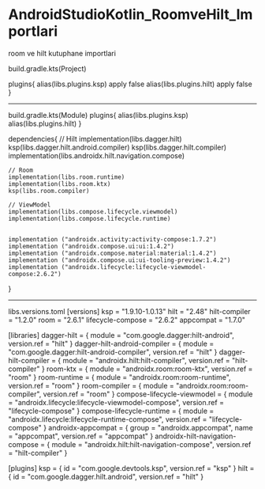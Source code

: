 # AndroidStudioKotlin_RoomveHilt_Importlari
room ve hilt kutuphane importlari

build.gradle.kts(Project)

plugins{
alias(libs.plugins.ksp) apply false
alias(libs.plugins.hilt) apply false
}

----------------------------------------------------------------------

build.gradle.kts(Module)
plugins{
    alias(libs.plugins.ksp)
    alias(libs.plugins.hilt)
}

dependencies{
    // Hilt
    implementation(libs.dagger.hilt)
    ksp(libs.dagger.hilt.android.compiler)
    ksp(libs.dagger.hilt.compiler)
    implementation(libs.androidx.hilt.navigation.compose)

    // Room
    implementation(libs.room.runtime)
    implementation(libs.room.ktx)
    ksp(libs.room.compiler)

    // ViewModel
    implementation(libs.compose.lifecycle.viewmodel)
    implementation(libs.compose.lifecycle.runtime)


    implementation ("androidx.activity:activity-compose:1.7.2")
    implementation ("androidx.compose.ui:ui:1.4.2")
    implementation ("androidx.compose.material:material:1.4.2")
    implementation ("androidx.compose.ui:ui-tooling-preview:1.4.2")
    implementation ("androidx.lifecycle:lifecycle-viewmodel-compose:2.6.2")

}

----------------------------------------------------------------------

libs.versions.toml
[versions]
ksp = "1.9.10-1.0.13"
hilt = "2.48"
hilt-compiler = "1.2.0"
room = "2.6.1"
lifecycle-compose = "2.6.2"
appcompat = "1.7.0"

[libraries]
dagger-hilt = { module = "com.google.dagger:hilt-android", version.ref = "hilt" }
dagger-hilt-android-compiler = { module = "com.google.dagger:hilt-android-compiler", version.ref = "hilt" }
dagger-hilt-compiler = { module = "androidx.hilt:hilt-compiler", version.ref = "hilt-compiler" }
room-ktx = { module = "androidx.room:room-ktx", version.ref = "room" }
room-runtime = { module = "androidx.room:room-runtime", version.ref = "room" }
room-compiler = { module = "androidx.room:room-compiler", version.ref = "room" }
compose-lifecycle-viewmodel = { module = "androidx.lifecycle:lifecycle-viewmodel-compose", version.ref = "lifecycle-compose" }
compose-lifecycle-runtime = { module = "androidx.lifecycle:lifecycle-runtime-compose", version.ref = "lifecycle-compose" }
androidx-appcompat = { group = "androidx.appcompat", name = "appcompat", version.ref = "appcompat" }
androidx-hilt-navigation-compose = { module = "androidx.hilt:hilt-navigation-compose", version.ref = "hilt-compiler" }

[plugins]
ksp = { id = "com.google.devtools.ksp", version.ref = "ksp" }
hilt = { id = "com.google.dagger.hilt.android", version.ref = "hilt" }

